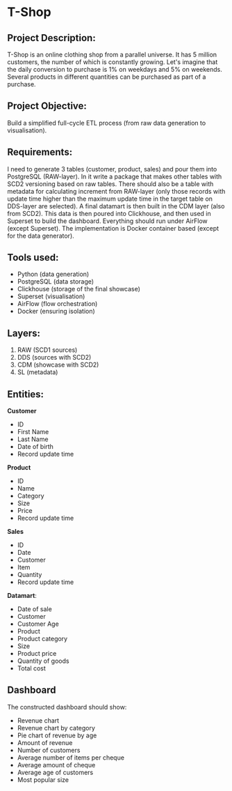 # T-Shop
## Project Description:
T-Shop is an online clothing shop from a parallel universe. It has 5 million customers, the number of which is constantly growing. Let's imagine that the daily conversion to purchase is 1% on weekdays and 5% on weekends. Several products in different quantities can be purchased as part of a purchase.

## Project Objective:
Build a simplified full-cycle ETL process (from raw data generation to visualisation).

## Requirements:
I need to generate 3 tables (customer, product, sales) and pour them into PostgreSQL (RAW-layer). In it write a package that makes other tables with SCD2 versioning based on raw tables. There should also be a table with metadata for calculating increment from RAW-layer (only those records with update time higher than the maximum update time in the target table on DDS-layer are selected). A final datamart is then built in the CDM layer (also from SCD2).
This data is then poured into Clickhouse, and then used in Superset to build the dashboard. 
Everything should run under AirFlow (except Superset). The implementation is Docker container based (except for the data generator).

## Tools used:
- Python (data generation)
- PostgreSQL (data storage)
- Clickhouse (storage of the final showcase)
- Superset (visualisation)
- AirFlow (flow orchestration)
- Docker (ensuring isolation)

## Layers:
1. RAW (SCD1 sources)
2. DDS (sources with SCD2)
3. CDM (showcase with SCD2)
4. SL (metadata)

## Entities:

**Customer**
- ID
- First Name
- Last Name
- Date of birth
- Record update time

**Product**
- ID
- Name
- Category
- Size
- Price
- Record update time

**Sales**
- ID
- Date
- Customer
- Item
- Quantity
- Record update time

**Datamart**:
- Date of sale
- Customer
- Customer Age
- Product
- Product category
- Size
- Product price
- Quantity of goods
- Total cost

## Dashboard

The constructed dashboard should show:
- Revenue chart
- Revenue chart by category
- Pie chart of revenue by age
- Amount of revenue
- Number of customers
- Average number of items per cheque
- Average amount of cheque
- Average age of customers
- Most popular size
